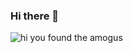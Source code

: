 ### Hi there 👋


![hi you found the amogus](https://wakatime.com/badge/user/45de6d99-7fdf-4ce1-b67d-2483e19eefdf.svg)
